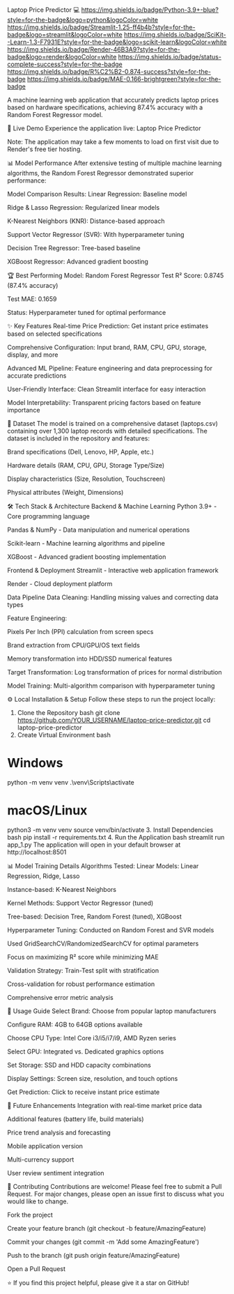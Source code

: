 Laptop Price Predictor 💻
https://img.shields.io/badge/Python-3.9+-blue?style=for-the-badge&logo=python&logoColor=white
https://img.shields.io/badge/Streamlit-1.25-ff4b4b?style=for-the-badge&logo=streamlit&logoColor=white
https://img.shields.io/badge/SciKit--Learn-1.3-F7931E?style=for-the-badge&logo=scikit-learn&logoColor=white
https://img.shields.io/badge/Render-46B3A9?style=for-the-badge&logo=render&logoColor=white
https://img.shields.io/badge/status-complete-success?style=for-the-badge
https://img.shields.io/badge/R%C2%B2-0.874-success?style=for-the-badge
https://img.shields.io/badge/MAE-0.166-brightgreen?style=for-the-badge

A machine learning web application that accurately predicts laptop prices based on hardware specifications, achieving 87.4% accuracy with a Random Forest Regressor model.

🚀 Live Demo
Experience the application live: Laptop Price Predictor

Note: The application may take a few moments to load on first visit due to Render's free tier hosting.

📊 Model Performance
After extensive testing of multiple machine learning algorithms, the Random Forest Regressor demonstrated superior performance:

Model Comparison Results:
Linear Regression: Baseline model

Ridge & Lasso Regression: Regularized linear models

K-Nearest Neighbors (KNR): Distance-based approach

Support Vector Regressor (SVR): With hyperparameter tuning

Decision Tree Regressor: Tree-based baseline

XGBoost Regressor: Advanced gradient boosting

🏆 Best Performing Model: Random Forest Regressor
Test R² Score: 0.8745 (87.4% accuracy)

Test MAE: 0.1659

Status: Hyperparameter tuned for optimal performance

✨ Key Features
Real-time Price Prediction: Get instant price estimates based on selected specifications

Comprehensive Configuration: Input brand, RAM, CPU, GPU, storage, display, and more

Advanced ML Pipeline: Feature engineering and data preprocessing for accurate predictions

User-Friendly Interface: Clean Streamlit interface for easy interaction

Model Interpretability: Transparent pricing factors based on feature importance

📁 Dataset
The model is trained on a comprehensive dataset (laptops.csv) containing over 1,300 laptop records with detailed specifications. The dataset is included in the repository and features:

Brand specifications (Dell, Lenovo, HP, Apple, etc.)

Hardware details (RAM, CPU, GPU, Storage Type/Size)

Display characteristics (Size, Resolution, Touchscreen)

Physical attributes (Weight, Dimensions)

🛠️ Tech Stack & Architecture
Backend & Machine Learning
Python 3.9+ - Core programming language

Pandas & NumPy - Data manipulation and numerical operations

Scikit-learn - Machine learning algorithms and pipeline

XGBoost - Advanced gradient boosting implementation

Frontend & Deployment
Streamlit - Interactive web application framework

Render - Cloud deployment platform

Data Pipeline
Data Cleaning: Handling missing values and correcting data types

Feature Engineering:

Pixels Per Inch (PPI) calculation from screen specs

Brand extraction from CPU/GPU/OS text fields

Memory transformation into HDD/SSD numerical features

Target Transformation: Log transformation of prices for normal distribution

Model Training: Multi-algorithm comparison with hyperparameter tuning

⚙️ Local Installation & Setup
Follow these steps to run the project locally:

1. Clone the Repository
bash
git clone https://github.com/YOUR_USERNAME/laptop-price-predictor.git
cd laptop-price-predictor
2. Create Virtual Environment
bash
# Windows
python -m venv venv
.\venv\Scripts\activate

# macOS/Linux
python3 -m venv venv
source venv/bin/activate
3. Install Dependencies
bash
pip install -r requirements.txt
4. Run the Application
bash
streamlit run app_1.py
The application will open in your default browser at http://localhost:8501

📊 Model Training Details
Algorithms Tested:
Linear Models: Linear Regression, Ridge, Lasso

Instance-based: K-Nearest Neighbors

Kernel Methods: Support Vector Regressor (tuned)

Tree-based: Decision Tree, Random Forest (tuned), XGBoost

Hyperparameter Tuning:
Conducted on Random Forest and SVR models

Used GridSearchCV/RandomizedSearchCV for optimal parameters

Focus on maximizing R² score while minimizing MAE

Validation Strategy:
Train-Test split with stratification

Cross-validation for robust performance estimation

Comprehensive error metric analysis

🎯 Usage Guide
Select Brand: Choose from popular laptop manufacturers

Configure RAM: 4GB to 64GB options available

Choose CPU Type: Intel Core i3/i5/i7/i9, AMD Ryzen series

Select GPU: Integrated vs. Dedicated graphics options

Set Storage: SSD and HDD capacity combinations

Display Settings: Screen size, resolution, and touch options

Get Prediction: Click to receive instant price estimate

🔮 Future Enhancements
Integration with real-time market price data

Additional features (battery life, build materials)

Price trend analysis and forecasting

Mobile application version

Multi-currency support

User review sentiment integration

🤝 Contributing
Contributions are welcome! Please feel free to submit a Pull Request. For major changes, please open an issue first to discuss what you would like to change.

Fork the project

Create your feature branch (git checkout -b feature/AmazingFeature)

Commit your changes (git commit -m 'Add some AmazingFeature')

Push to the branch (git push origin feature/AmazingFeature)

Open a Pull Request

⭐ If you find this project helpful, please give it a star on GitHub!